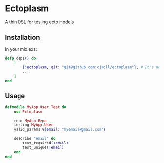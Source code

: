 # Ectoplasm

A thin DSL for testing ecto models

## Installation

In your mix.exs:

```elixir
defp deps() do
	[
		{:ectoplasm, git: "git@github.com:cjpoll/ectoplasm"}, # It's not on hex yet
		...
	]
end
```

## Usage

```elixir
defmodule MyApp.User.Test do
	use Ectoplasm

	repo MyApp.Repo
	testing MyApp.User
	valid_params %{email: "myemail@gmail.com"}

	describe "email" do
		test_required(:email)
		test_unique(:email)
	end
end
```
